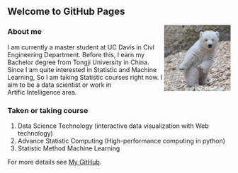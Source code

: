 ## Welcome to GitHub Pages

<img align="right" src="bear.jpg" alt="GitHub" title="GitHub,Social Coding" width="150" height="150" />

### About me

I am currently a master student at UC Davis in Civl Engineering Department. Before this, I earn my Bachelor degree from Tongji University in China.
Since I am quite interested in Statistic and Machine Learning, So
I am taking Statistic courses right now. I aim to be a data scientist
or work in Artific Intelligence area.

### Taken or taking course

1. Data Science Technology (interactive data visualization with Web technology)
2. Advance Statistic Computing (High-performance computing in python)
3. Statistic Method Machine Learning


For more details see [My GitHub](https://github.com/wzxiong).
